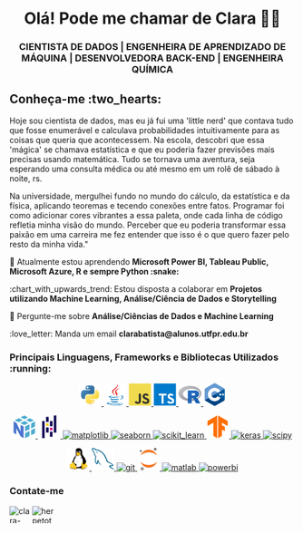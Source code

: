 <h1 align="center">Olá! Pode me chamar de Clara 🧑‍🔬</h1>
<h3 align="center">CIENTISTA DE DADOS | ENGENHEIRA DE APRENDIZADO DE MÁQUINA | DESENVOLVEDORA BACK-END | ENGENHEIRA QUÍMICA</h3>


<h2 align="left">Conheça-me :two_hearts:</h2>
<p align="left">
Hoje sou cientista de dados, mas eu já fui uma 'little nerd' que contava tudo que fosse enumerável e calculava probabilidades intuitivamente para as coisas que queria que acontecessem. Na escola, descobri que essa 'mágica' se chamava estatística e que eu poderia fazer previsões mais precisas usando matemática. Tudo se tornava uma aventura, seja esperando uma consulta médica ou até mesmo em um rolê de sábado à noite, rs.

Na universidade, mergulhei fundo no mundo do cálculo, da estatística e da física, aplicando teoremas e tecendo conexões entre fatos. Programar foi como adicionar cores vibrantes a essa paleta, onde cada linha de código refletia minha visão do mundo. Perceber que eu poderia transformar essa paixão em uma carreira me fez entender que isso é o que quero fazer pelo resto da minha vida."
</p>



<p align="left">
  🌱 Atualmente estou aprendendo <strong>Microsoft Power BI, Tableau Public, Microsoft Azure, R e sempre Python :snake:</strong>
</p>
<p align="left">
  :chart_with_upwards_trend: Estou disposta a colaborar em <strong>Projetos utilizando Machine Learning, Análise/Ciência de Dados e Storytelling </strong>
</p>
<p align="left">
  💬 Pergunte-me sobre <strong>Análise/Ciências de Dados e Machine Learning</strong>
</p>
<p align="left">
  :love_letter: Manda um email <strong>clarabatista@alunos.utfpr.edu.br</strong>
</p>




<h3 align="left">Principais Linguagens, Frameworks e Bibliotecas Utilizados :running:</h3>
<p align="center">
  <!-- Languages -->
  <a href="https://www.python.org" target="_blank" rel="noreferrer">
    <img src="https://raw.githubusercontent.com/devicons/devicon/master/icons/python/python-original.svg" alt="python" width="40" height="40"/>
  </a>
  <a href="https://www.java.com" target="_blank" rel="noreferrer">
    <img src="https://raw.githubusercontent.com/devicons/devicon/master/icons/java/java-original.svg" alt="java" width="40" height="40"/>
  </a>
  <a href="https://developer.mozilla.org/en-US/docs/Web/JavaScript" target="_blank" rel="noreferrer">
    <img src="https://raw.githubusercontent.com/devicons/devicon/master/icons/javascript/javascript-original.svg" alt="javascript" width="40" height="40"/>
  </a>
  <a href="https://www.typescriptlang.org/" target="_blank" rel="noreferrer">
    <img src="https://raw.githubusercontent.com/devicons/devicon/master/icons/typescript/typescript-original.svg" alt="typescript" width="40" height="40"/>
  </a>
  <a href="https://www.r-project.org/" target="_blank" rel="noreferrer">
    <img src="https://raw.githubusercontent.com/devicons/devicon/master/icons/r/r-original.svg" alt="r" width="40" height="40"/>
  </a>
  <a href="https://www.w3schools.com/cpp/" target="_blank" rel="noreferrer">
    <img src="https://raw.githubusercontent.com/devicons/devicon/master/icons/cplusplus/cplusplus-original.svg" alt="cplusplus" width="40" height="40"/>
  </a>
</p>
<p align="center">
  <!-- Libraries and Frameworks -->
  <a href="https://numpy.org/" target="_blank" rel="noreferrer">
    <img src="https://raw.githubusercontent.com/devicons/devicon/master/icons/numpy/numpy-original.svg" alt="numpy" width="40" height="40"/>
  </a>
  <a href="https://pandas.pydata.org/" target="_blank" rel="noreferrer">
    <img src="https://raw.githubusercontent.com/devicons/devicon/master/icons/pandas/pandas-original.svg" alt="pandas" width="40" height="40"/>
  </a>
  <a href="https://matplotlib.org/" target="_blank" rel="noreferrer">
    <img src="https://upload.wikimedia.org/wikipedia/commons/8/84/Matplotlib_icon.svg" alt="matplotlib" width="40" height="40"/>
  </a>
  <a href="https://seaborn.pydata.org/" target="_blank" rel="noreferrer">
    <img src="https://seaborn.pydata.org/_images/logo-mark-lightbg.svg" alt="seaborn" width="40" height="40"/>
  </a>
  <a href="https://scikit-learn.org/" target="_blank" rel="noreferrer">
    <img src="https://upload.wikimedia.org/wikipedia/commons/0/05/Scikit_learn_logo_small.svg" alt="scikit_learn" width="40" height="40"/>
  </a>
  <a href="https://www.tensorflow.org/" target="_blank" rel="noreferrer">
    <img src="https://raw.githubusercontent.com/devicons/devicon/master/icons/tensorflow/tensorflow-original.svg" alt="tensorflow" width="40" height="40"/>
  </a>
  <a href="https://keras.io/" target="_blank" rel="noreferrer">
    <img src="https://upload.wikimedia.org/wikipedia/commons/a/ae/Keras_logo.svg" alt="keras" width="40" height="40"/>
  </a>
  <a href="https://www.scipy.org/" target="_blank" rel="noreferrer">
    <img src="https://upload.wikimedia.org/wikipedia/commons/b/b2/SCIPY_2.svg" alt="scipy" width="40" height="40"/>
  </a>
</p>
<p align="center">
  <!-- Tools -->
  <a href="https://www.linux.org/" target="_blank" rel="noreferrer">
    <img src="https://raw.githubusercontent.com/devicons/devicon/master/icons/linux/linux-original.svg" alt="linux" width="40" height="40"/>
  </a>
  <a href="https://www.mysql.com/" target="_blank" rel="noreferrer">
    <img src="https://raw.githubusercontent.com/devicons/devicon/master/icons/mysql/mysql-original.svg" alt="mysql" width="40" height="40"/>
  </a>
  <a href="https://git-scm.com/" target="_blank" rel="noreferrer">
    <img src="https://www.vectorlogo.zone/logos/git-scm/git-scm-icon.svg" alt="git" width="40" height="40"/>
  </a>
  <a href="https://jupyter.org/" target="_blank" rel="noreferrer">
    <img src="https://raw.githubusercontent.com/devicons/devicon/master/icons/jupyter/jupyter-original.svg" alt="jupyter" width="40" height="40"/>
  </a>
  <a href="https://www.mathworks.com/products/matlab.html" target="_blank" rel="noreferrer">
    <img src="https://upload.wikimedia.org/wikipedia/commons/2/21/Matlab_Logo.png" alt="matlab" width="40" height="40"/>
  </a>
  <a href="https://powerbi.microsoft.com/" target="_blank" rel="noreferrer">
    <img src="https://upload.wikimedia.org/wikipedia/commons/c/cf/New_Power_BI_Logo.svg" alt="powerbi" width="40" height="40"/>
  </a>
</p>

<h3 align="left">Contate-me</h3>
<p align="left">
  <a href="https://linkedin.com/in/clara-ferreira-batista" target="blank">
    <img align="left" src="https://raw.githubusercontent.com/rahuldkjain/github-profile-readme-generator/master/src/images/icons/Social/linked-in-alt.svg" alt="clara-ferreira-batista" height="30" width="40" />
  </a>
  <a href="https://instagram.com/herpetotheres.cachinnans" target="blank">
    <img align="left" src="https://raw.githubusercontent.com/rahuldkjain/github-profile-readme-generator/master/src/images/icons/Social/instagram.svg" alt="herpetotheres.cachinnans" height="30" width="40" />
  </a>
</p>


